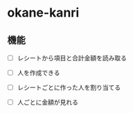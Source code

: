 # okane-kanri

## 機能
- [ ] レシートから項目と合計金額を読み取る
- [ ] 人を作成できる
- [ ] レシートごとに作った人を割り当てる
- [ ] 人ごとに金額が見れる

